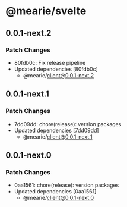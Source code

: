 # @mearie/svelte

## 0.0.1-next.2

### Patch Changes

- 80fdb0c: Fix release pipeline
- Updated dependencies [80fdb0c]
  - @mearie/client@0.0.1-next.2

## 0.0.1-next.1

### Patch Changes

- 7dd09dd: chore(release): version packages
- Updated dependencies [7dd09dd]
  - @mearie/client@0.0.1-next.1

## 0.0.1-next.0

### Patch Changes

- 0aa1561: chore(release): version packages
- Updated dependencies [0aa1561]
  - @mearie/client@0.0.1-next.0
